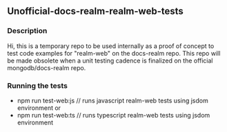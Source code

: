 ## Unofficial-docs-realm-realm-web-tests

### Description

Hi, this is a temporary repo to be used internally as a proof of concept to test code examples for "realm-web" on the docs-realm repo. This repo will be made obsolete when a unit testing cadence is finalized on the official mongodb/docs-realm repo. 


### Running the tests

- npm run test-web:js // runs javascript realm-web tests using jsdom environment
or 
- npm run test-web:ts // runs typescript realm-web tests using jsdom environment